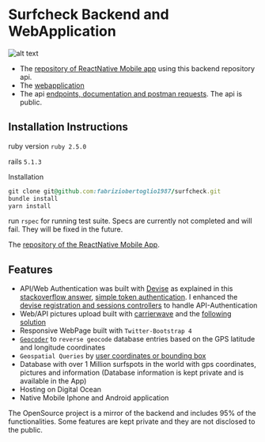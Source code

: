# Surfcheck Backend and WebApplication

![alt text](https://portfoliofabrizio.s3.eu-central-1.amazonaws.com/surfcheck.gif)
- The [repository of ReactNative Mobile app](https://github.com/fabriziobertoglio1987/surfnative) using this backend repository api.
- The [webapplication](https://surfcheck.xyz)
- The api [endpoints, documentation and postman requests](https://documenter.getpostman.com/view/6379421/SVfH1CeA?version=latest). The api is public.

## Installation Instructions
ruby version `ruby 2.5.0`

rails `5.1.3`

Installation

```ruby
git clone git@github.com:fabriziobertoglio1987/surfcheck.git
bundle install
yarn install
```

run `rspec` for running test suite. Specs are currently not completed and will fail. They will be fixed in the future.

The [repository of the ReactNative Mobile App](https://github.com/fabriziobertoglio1987/surfnative).

## Features
- API/Web Authentication was built with [Devise](https://github.com/plataformatec/devise) as explained in this [stackoverflow answer](https://stackoverflow.com/questions/55788412/rails-admin-not-authenticating-with-cancancan-or-devise/55940092#55940092), [simple token authentication](https://github.com/gonzalo-bulnes/simple_token_authentication). I enhanced the [devise registration and sessions controllers](https://github.com/fabriziobertoglio1987/surfcheck/tree/master/app/controllers/users) to handle API-Authentication
- Web/API pictures upload built with [carrierwave](https://github.com/carrierwaveuploader/carrierwave) and the [following solution](https://stackoverflow.com/questions/54202366/api-upload-multipartform-data)
- Responsive WebPage built with `Twitter-Bootstrap 4`
- [`Geocoder`][1] to `reverse geocode` database entries based on the GPS latitude and longitude coordinates
- `Geospatial Queries` by [user coordinates or bounding box][2]
- Database with over 1 Million surfspots in the world with gps coordinates, pictures and information (Database information is kept private and is available in the App)
- Hosting on Digital Ocean
- Native Mobile Iphone and Android application


The OpenSource project is a mirror of the backend and includes 95% of the functionalities. 
Some features are kept private and they are not disclosed to the public.


[1]: https://github.com/alexreisner/geocoder
[2]: https://github.com/alexreisner/geocoder#advanced-database-queries
